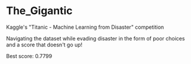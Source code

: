 # The_Gigantic
Kaggle's "Titanic - Machine Learning from Disaster" competition

Navigating the dataset while evading disaster in the form of poor choices and a score that doesn't go up!

Best score: 0.7799
